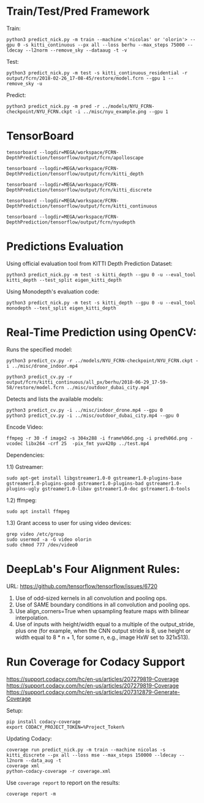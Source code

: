 # Train/Test/Pred Framework 
Train:

```shell
python3 predict_nick.py -m train --machine <'nicolas' or 'olorin'> --gpu 0 -s kitti_continuous --px all --loss berhu --max_steps 75000 --ldecay --l2norm --remove_sky --dataaug -t -v
```

Test:

```shell
python3 predict_nick.py -m test -s kitti_continuous_residential -r output/fcrn/2018-02-26_17-08-45/restore/model.fcrn --gpu 1 --remove_sky -u
```

Predict:

```shell
python3 predict_nick.py -m pred -r ../models/NYU_FCRN-checkpoint/NYU_FCRN.ckpt -i ../misc/nyu_example.png --gpu 1
```

# TensorBoard

```shell
tensorboard --logdir=MEGA/workspace/FCRN-DepthPrediction/tensorflow/output/fcrn/apolloscape
```
```shell
tensorboard --logdir=MEGA/workspace/FCRN-DepthPrediction/tensorflow/output/fcrn/kitti_depth
```
```shell
tensorboard --logdir=MEGA/workspace/FCRN-DepthPrediction/tensorflow/output/fcrn/kitti_discrete
```
```shell
tensorboard --logdir=MEGA/workspace/FCRN-DepthPrediction/tensorflow/output/fcrn/kitti_continuous
```
```shell
tensorboard --logdir=MEGA/workspace/FCRN-DepthPrediction/tensorflow/output/fcrn/nyudepth
```

# Predictions Evaluation

Using official evaluation tool from KITTI Depth Prediction Dataset:

```shell
python3 predict_nick.py -m test -s kitti_depth --gpu 0 -u --eval_tool kitti_depth --test_split eigen_kitti_depth
```

Using Monodepth's evaluation code:

```shell
python3 predict_nick.py -m test -s kitti_depth --gpu 0 -u --eval_tool monodepth --test_split eigen_kitti_depth
```
# Real-Time Prediction using OpenCV:

Runs the specified model:

```shell
python3 predict_cv.py -r ../models/NYU_FCRN-checkpoint/NYU_FCRN.ckpt -i ../misc/drone_indoor.mp4
```

```shell
python3 predict_cv.py -r output/fcrn/kitti_continuous/all_px/berhu/2018-06-29_17-59-58/restore/model.fcrn ../misc/outdoor_dubai_city.mp4
```

Detects and lists the available models:

```shell
python3 predict_cv.py -i ../misc/indoor_drone.mp4 --gpu 0
python3 predict_cv.py -i ../misc/outdoor_dubai_city.mp4 --gpu 0
```

Encode Video:

```shell
ffmpeg -r 30 -f image2 -s 304x288 -i frame%06d.png -i pred%06d.png -vcodec libx264 -crf 25  -pix_fmt yuv420p ../test.mp4
```

Dependencies:

1.1) Gstreamer:

```shell
sudo apt-get install libgstreamer1.0-0 gstreamer1.0-plugins-base gstreamer1.0-plugins-good gstreamer1.0-plugins-bad gstreamer1.0-plugins-ugly gstreamer1.0-libav gstreamer1.0-doc gstreamer1.0-tools
```

1.2) ffmpeg:

```shell
sudo apt install ffmpeg
```

1.3) Grant access to user for using video devices:

```shell
grep video /etc/group
sudo usermod -a -G video olorin
sudo chmod 777 /dev/video0
```

# DeepLab's Four Alignment Rules:
URL: https://github.com/tensorflow/tensorflow/issues/6720

1) Use of odd-sized kernels in all convolution and pooling ops.
2) Use of SAME boundary conditions in all convolution and pooling ops.
3) Use align_corners=True when upsampling feature maps with bilinear interpolation.
4) Use of inputs with height/width equal to a multiple of the output_stride, plus one (for example, when the CNN output stride is 8, use height or width equal to 8 * n + 1, for some n, e.g., image HxW set to 321x513).

# Run Coverage for Codacy Support 

https://support.codacy.com/hc/en-us/articles/207279819-Coverage
https://support.codacy.com/hc/en-us/articles/207279819-Coverage
https://support.codacy.com/hc/en-us/articles/207312879-Generate-Coverage

Setup:

```shell
pip install codacy-coverage
export CODACY_PROJECT_TOKEN=%Project_Token%
```

Updating Codacy:

```shell
coverage run predict_nick.py -m train --machine nicolas -s kitti_discrete --px all --loss mse --max_steps 150000 --ldecay --l2norm --data_aug -t
coverage xml
python-codacy-coverage -r coverage.xml
```

Use `coverage report` to report on the results:

```shell
coverage report -m
```